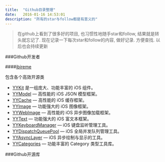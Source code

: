 ```yaml
---
title:  "Github目录整理"
date:   2016-01-16 14:53:01
description: "所有的star与follow都是有意义的"
---
```


>在github上看到了很多好的项目, 也习惯性地随手star和follow, 结果就是转头就忘记了. 现在记录一下每次star和follow的内容, 做好记录. 方便查找. 以后也会持续更新

###Github开发者

####[ibireme](https://github.com/ibireme)


包含各个高效开源类

* [YYKit](https://github.com/ibireme/YYKit) 是一组庞大、功能丰富的 iOS 组件。
* [YYModel](https://github.com/ibireme/YYModel) — 高性能的 iOS JSON 模型框架。
* [YYCache](https://github.com/ibireme/YYCache) — 高性能的 iOS 缓存框架。
* [YYImage](https://github.com/ibireme/YYImage) — 功能强大的 iOS 图像框架。
* [YYWebImage](https://github.com/ibireme/YYWebImage) — 高性能的 iOS 异步图像加载框架。
* [YYText](https://github.com/ibireme/YYText) — 功能强大的 iOS 富文本框架。
* [YYKeyboardManager](https://github.com/ibireme/YYKeyboardManager) — iOS 键盘监听管理工具。
* [YYDispatchQueuePool](https://github.com/ibireme/YYDispatchQueuePool) — iOS 全局并发队列管理工具。
* [YYAsyncLayer](https://github.com/ibireme/YYAsyncLayer) — iOS 异步绘制与显示的工具。
* [YYCategories](https://github.com/ibireme/YYCategories) — 功能丰富的 Category 类型工具库。



###Github开源库

